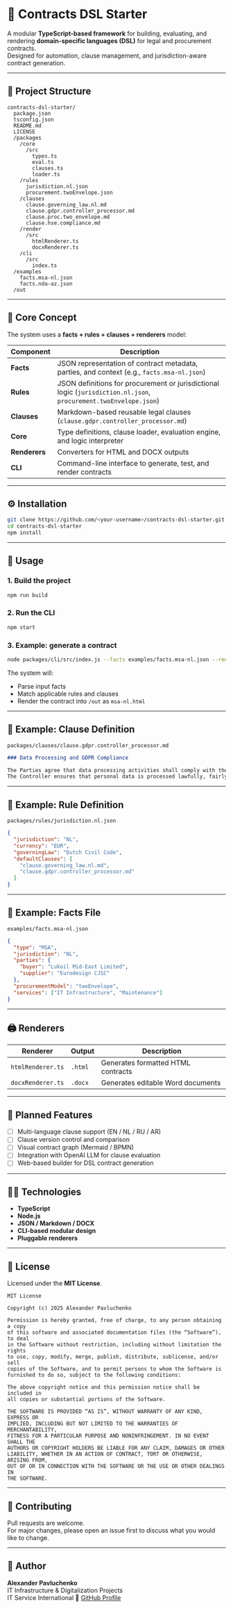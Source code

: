 # 🧾 Contracts DSL Starter

A modular **TypeScript-based framework** for building, evaluating, and rendering **domain-specific languages (DSL)** for legal and procurement contracts.  
Designed for automation, clause management, and jurisdiction-aware contract generation.

---

## 📂 Project Structure

```
contracts-dsl-starter/
  package.json
  tsconfig.json
  README.md
  LICENSE
  /packages
    /core
      /src
        types.ts
        eval.ts
        clauses.ts
        loader.ts
    /rules
      jurisdiction.nl.json
      procurement.twoEnvelope.json
    /clauses
      clause.governing_law.nl.md
      clause.gdpr.controller_processor.md
      clause.proc.two_envelope.md
      clause.hse.compliance.md
    /render
      /src
        htmlRenderer.ts
        docxRenderer.ts
    /cli
      /src
        index.ts
  /examples
    facts.msa-nl.json
    facts.nda-az.json
  /out
```

---

## 🧠 Core Concept

The system uses a **facts + rules + clauses + renderers** model:

| Component | Description |
|------------|--------------|
| **Facts** | JSON representation of contract metadata, parties, and context (e.g., `facts.msa-nl.json`) |
| **Rules** | JSON definitions for procurement or jurisdictional logic (`jurisdiction.nl.json`, `procurement.twoEnvelope.json`) |
| **Clauses** | Markdown-based reusable legal clauses (`clause.gdpr.controller_processor.md`) |
| **Core** | Type definitions, clause loader, evaluation engine, and logic interpreter |
| **Renderers** | Converters for HTML and DOCX outputs |
| **CLI** | Command-line interface to generate, test, and render contracts |

---

## ⚙️ Installation

```bash
git clone https://github.com/<your-username>/contracts-dsl-starter.git
cd contracts-dsl-starter
npm install
```

---

## 🧩 Usage

### 1. Build the project
```bash
npm run build
```

### 2. Run the CLI
```bash
npm start
```

### 3. Example: generate a contract
```bash
node packages/cli/src/index.js --facts examples/facts.msa-nl.json --render html
```

The system will:
- Parse input facts  
- Match applicable rules and clauses  
- Render the contract into `/out` as `msa-nl.html`

---

## 🧱 Example: Clause Definition

`packages/clauses/clause.gdpr.controller_processor.md`
```markdown
### Data Processing and GDPR Compliance

The Parties agree that data processing activities shall comply with the General Data Protection Regulation (EU 2016/679).
The Controller ensures that personal data is processed lawfully, fairly, and transparently.
```

---

## 🧰 Example: Rule Definition

`packages/rules/jurisdiction.nl.json`
```json
{
  "jurisdiction": "NL",
  "currency": "EUR",
  "governingLaw": "Dutch Civil Code",
  "defaultClauses": [
    "clause.governing_law.nl.md",
    "clause.gdpr.controller_processor.md"
  ]
}
```

---

## 🧩 Example: Facts File

`examples/facts.msa-nl.json`
```json
{
  "type": "MSA",
  "jurisdiction": "NL",
  "parties": {
    "buyer": "Lukoil Mid-East Limited",
    "supplier": "Eurodesign CJSC"
  },
  "procurementModel": "twoEnvelope",
  "services": ["IT Infrastructure", "Maintenance"]
}
```

---

## 🖨️ Renderers

| Renderer | Output | Description |
|-----------|---------|-------------|
| `htmlRenderer.ts` | `.html` | Generates formatted HTML contracts |
| `docxRenderer.ts` | `.docx` | Generates editable Word documents |

---

## 🧮 Planned Features

- [ ] Multi-language clause support (EN / NL / RU / AR)
- [ ] Clause version control and comparison
- [ ] Visual contract graph (Mermaid / BPMN)
- [ ] Integration with OpenAI LLM for clause evaluation
- [ ] Web-based builder for DSL contract generation

---

## 🧑‍💻 Technologies

- **TypeScript**
- **Node.js**
- **JSON / Markdown / DOCX**
- **CLI-based modular design**
- **Pluggable renderers**

---

## 📜 License

Licensed under the **MIT License**.

```
MIT License

Copyright (c) 2025 Alexander Pavluchenko

Permission is hereby granted, free of charge, to any person obtaining a copy
of this software and associated documentation files (the “Software”), to deal
in the Software without restriction, including without limitation the rights
to use, copy, modify, merge, publish, distribute, sublicense, and/or sell
copies of the Software, and to permit persons to whom the Software is
furnished to do so, subject to the following conditions:

The above copyright notice and this permission notice shall be included in
all copies or substantial portions of the Software.

THE SOFTWARE IS PROVIDED “AS IS”, WITHOUT WARRANTY OF ANY KIND, EXPRESS OR
IMPLIED, INCLUDING BUT NOT LIMITED TO THE WARRANTIES OF MERCHANTABILITY,
FITNESS FOR A PARTICULAR PURPOSE AND NONINFRINGEMENT. IN NO EVENT SHALL THE
AUTHORS OR COPYRIGHT HOLDERS BE LIABLE FOR ANY CLAIM, DAMAGES OR OTHER
LIABILITY, WHETHER IN AN ACTION OF CONTRACT, TORT OR OTHERWISE, ARISING FROM,
OUT OF OR IN CONNECTION WITH THE SOFTWARE OR THE USE OR OTHER DEALINGS IN
THE SOFTWARE.
```

---

## 🤝 Contributing

Pull requests are welcome.  
For major changes, please open an issue first to discuss what you would like to change.

---

## 🧭 Author

**Alexander Pavluchenko**  
IT Infrastructure & Digitalization Projects  
IT Service International
📧 [GitHub Profile](https://github.com/ap8888)
